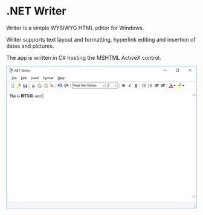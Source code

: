# .NET Writer

Writer is a simple WYSIWYG HTML editor for Windows. 

Writer supports text layout and formatting, hyperlink editing and insertion of dates and pictures.

The app is written in C# hosting the MSHTML ActiveX control.

<a href="https://www.lutzroeder.com/dotnet"><img src="Media/Screenshot.png" alt="Screenshot" align="left" width="701"></a>
